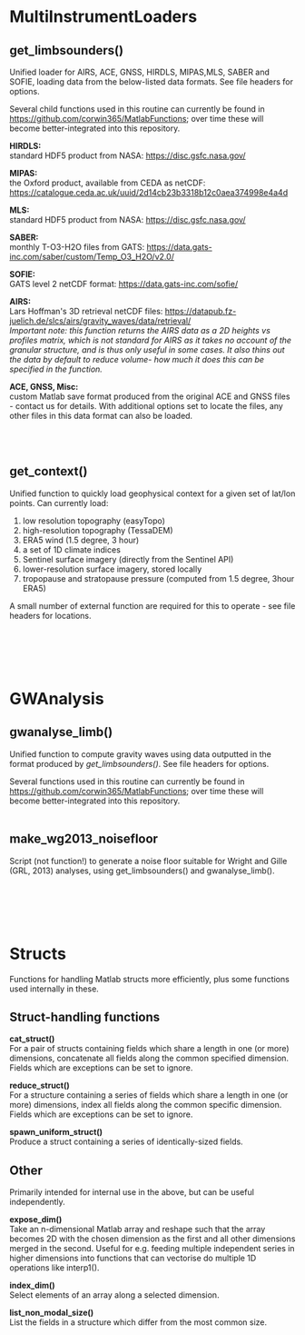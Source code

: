 # MultiInstrumentLoaders

## **get_limbsounders()**

Unified loader for AIRS, ACE, GNSS, HIRDLS, MIPAS,MLS, SABER and SOFIE, loading data from the below-listed data formats. See file headers for options.

Several child functions used in this routine can currently be found in https://github.com/corwin365/MatlabFunctions; over time these will become better-integrated into this repository.

    
**HIRDLS:** <br />
    standard HDF5 product from NASA: https://disc.gsfc.nasa.gov/  
    
**MIPAS:** <br />
    the Oxford product, available from CEDA as netCDF: https://catalogue.ceda.ac.uk/uuid/2d14cb23b3318b12c0aea374998e4a4d  

**MLS:** <br />
    standard HDF5 product from NASA: https://disc.gsfc.nasa.gov/  

**SABER:** <br />
    monthly T-O3-H2O files from GATS: https://data.gats-inc.com/saber/custom/Temp_O3_H2O/v2.0/  

**SOFIE:** <br />
    GATS level 2 netCDF format: https://data.gats-inc.com/sofie/  
    
**AIRS:** <br />
    Lars Hoffman's 3D  retrieval netCDF files: https://datapub.fz-juelich.de/slcs/airs/gravity_waves/data/retrieval/  
    _Important note: this function returns the AIRS data as a 2D heights vs profiles matrix, which is not standard for AIRS as it takes no account of the granular structure, and is thus only useful in some cases. It also thins out the data by default to reduce volume- how much it does this can be specified in the function._

**ACE, GNSS, Misc:** <br />
    custom Matlab save format produced from the original ACE and GNSS files - contact us for details. With additional  options set to locate the files, any other files in this data format can also be loaded.

<br /><br />


## get_context()

Unified function to quickly load geophysical context for a given set of lat/lon points. Can currently load:
  1. low resolution topography (easyTopo)
  2. high-resolution topography (TessaDEM)
  3. ERA5 wind (1.5 degree, 3 hour)
  4. a set of 1D climate indices
  5. Sentinel surface imagery (directly from the Sentinel API)
  6. lower-resolution surface imagery, stored locally
  7. tropopause and stratopause pressure (computed from 1.5 degree, 3hour ERA5)

A small number of external function are required for this to operate - see file headers for locations.
  
  
<br /><br /><br /><br />

# GWAnalysis 

## **gwanalyse_limb()**

Unified function to compute gravity waves using data outputted in the format produced by _get_limbsounders()_.  See file headers for options.  

Several functions used in this routine can currently be found in https://github.com/corwin365/MatlabFunctions; over time these will become better-integrated into this repository.
<br /><br />

## **make_wg2013_noisefloor**

Script (not function!) to generate a noise floor suitable for Wright and Gille (GRL, 2013) analyses, using get_limbsounders() and gwanalyse_limb(). 

<br /><br /><br /><br />


# Structs

Functions for handling Matlab structs more efficiently, plus some functions used internally in these.

## Struct-handling functions

**cat_struct()** <br />
    For a pair of structs containing fields which share a length in one (or more) dimensions, concatenate all fields along the common specified dimension. Fields which are exceptions can be set to ignore.

**reduce_struct()** <br />
    For a structure containing a series of fields which share a length in one (or more) dimensions, index all fields along the common specific dimension. Fields which are exceptions can be set to ignore.
    
**spawn_uniform_struct()** <br />
    Produce a struct containing a series of identically-sized fields.   

    
## Other

Primarily intended for internal use in the above, but can be useful independently.

**expose_dim()** <br />
    Take an n-dimensional Matlab array and reshape such that the array becomes 2D with the chosen dimension as the first and all other dimensions merged in the second.  Useful for e.g. feeding multiple independent series in higher dimensions into functions that can vectorise do multiple 1D operations like interp1().

**index_dim()** <br />
    Select elements of an array along a selected dimension.  


**list_non_modal_size()** <br />
    List the fields in a structure which differ from the most common size.
    


